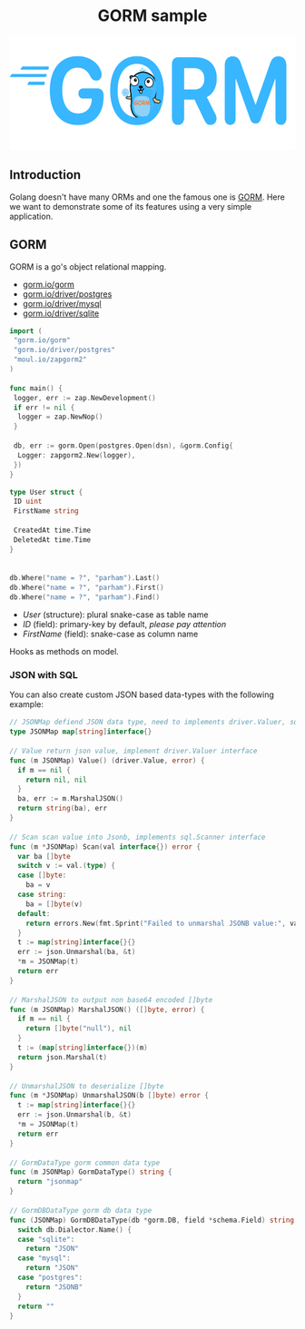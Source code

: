 <h1 align="center"> GORM sample </h1>

<p align="center">
    <img src="./.github/assets/banner.svg" height="200">
</p>

## Introduction

Golang doesn't have many ORMs and one the famous one is [GORM](https://gorm.io/).
Here we want to demonstrate some of its features using a very simple application.

## GORM

GORM is a go's object relational mapping.

- [gorm.io/gorm](https://pkg.go.dev/gorm.io/gorm)
- [gorm.io/driver/postgres](https://pkg.go.dev/gorm.io/driver/postgres)
- [gorm.io/driver/mysql](https://pkg.go.dev/gorm.io/driver/mysql)
- [gorm.io/driver/sqlite](https://pkg.go.dev/gorm.io/driver/sqlite)

```go
import (
 "gorm.io/gorm"
 "gorm.io/driver/postgres"
 "moul.io/zapgorm2"
)

func main() {
 logger, err := zap.NewDevelopment()
 if err != nil {
  logger = zap.NewNop()
 }

 db, err := gorm.Open(postgres.Open(dsn), &gorm.Config{
  Logger: zapgorm2.New(logger),
 })
}
```

```go
type User struct {
 ID uint
 FirstName string

 CreatedAt time.Time
 DeletedAt time.Time
}


db.Where("name = ?", "parham").Last()
db.Where("name = ?", "parham").First()
db.Where("name = ?", "parham").Find()
```

- _User_ (structure): plural snake-case as table name
- _ID_ (field): primary-key by default, _please pay attention_
- _FirstName_ (field): snake-case as column name

Hooks as methods on model.

### JSON with SQL

You can also create custom JSON based data-types with the following example:

```go
// JSONMap defiend JSON data type, need to implements driver.Valuer, sql.Scanner interface
type JSONMap map[string]interface{}

// Value return json value, implement driver.Valuer interface
func (m JSONMap) Value() (driver.Value, error) {
  if m == nil {
    return nil, nil
  }
  ba, err := m.MarshalJSON()
  return string(ba), err
}

// Scan scan value into Jsonb, implements sql.Scanner interface
func (m *JSONMap) Scan(val interface{}) error {
  var ba []byte
  switch v := val.(type) {
  case []byte:
    ba = v
  case string:
    ba = []byte(v)
  default:
    return errors.New(fmt.Sprint("Failed to unmarshal JSONB value:", val))
  }
  t := map[string]interface{}{}
  err := json.Unmarshal(ba, &t)
  *m = JSONMap(t)
  return err
}

// MarshalJSON to output non base64 encoded []byte
func (m JSONMap) MarshalJSON() ([]byte, error) {
  if m == nil {
    return []byte("null"), nil
  }
  t := (map[string]interface{})(m)
  return json.Marshal(t)
}

// UnmarshalJSON to deserialize []byte
func (m *JSONMap) UnmarshalJSON(b []byte) error {
  t := map[string]interface{}{}
  err := json.Unmarshal(b, &t)
  *m = JSONMap(t)
  return err
}

// GormDataType gorm common data type
func (m JSONMap) GormDataType() string {
  return "jsonmap"
}

// GormDBDataType gorm db data type
func (JSONMap) GormDBDataType(db *gorm.DB, field *schema.Field) string {
  switch db.Dialector.Name() {
  case "sqlite":
    return "JSON"
  case "mysql":
    return "JSON"
  case "postgres":
    return "JSONB"
  }
  return ""
}
```
